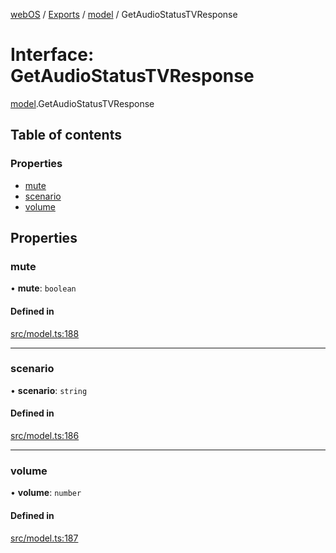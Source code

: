 [webOS](../README.md) / [Exports](../modules.md) / [model](../modules/model.md) / GetAudioStatusTVResponse

# Interface: GetAudioStatusTVResponse

[model](../modules/model.md).GetAudioStatusTVResponse

## Table of contents

### Properties

- [mute](model.GetAudioStatusTVResponse.md#mute)
- [scenario](model.GetAudioStatusTVResponse.md#scenario)
- [volume](model.GetAudioStatusTVResponse.md#volume)

## Properties

### mute

• **mute**: `boolean`

#### Defined in

[src/model.ts:188](https://github.com/Dabolus/webos-tv/blob/77db811/src/model.ts#L188)

___

### scenario

• **scenario**: `string`

#### Defined in

[src/model.ts:186](https://github.com/Dabolus/webos-tv/blob/77db811/src/model.ts#L186)

___

### volume

• **volume**: `number`

#### Defined in

[src/model.ts:187](https://github.com/Dabolus/webos-tv/blob/77db811/src/model.ts#L187)
